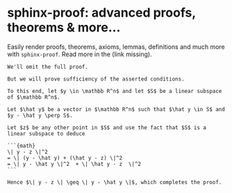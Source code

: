 # sphinx-proof: advanced proofs, theorems &amp; more...

Easily render proofs, theorems, axioms, lemmas, definitions and much more with `sphinx-proof`.
Read more in the (link missing).

````{prf:proof}
We'll omit the full proof.

But we will prove sufficiency of the asserted conditions.

To this end, let $y \in \mathbb R^n$ and let $S$ be a linear subspace of $\mathbb R^n$.

Let $\hat y$ be a vector in $\mathbb R^n$ such that $\hat y \in S$ and $y - \hat y \perp S$.

Let $z$ be any other point in $S$ and use the fact that $S$ is a linear subspace to deduce

```{math}
\| y - z \|^2
= \| (y - \hat y) + (\hat y - z) \|^2
= \| y - \hat y \|^2  + \| \hat y - z  \|^2
```

Hence $\| y - z \| \geq \| y - \hat y \|$, which completes the proof.
````

